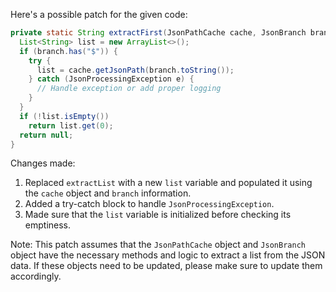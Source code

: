 Here's a possible patch for the given code:

```java
private static String extractFirst(JsonPathCache cache, JsonBranch branch) {
  List<String> list = new ArrayList<>();
  if (branch.has("$")) {
    try {
      list = cache.getJsonPath(branch.toString());
    } catch (JsonProcessingException e) {
      // Handle exception or add proper logging
    }
  }
  if (!list.isEmpty())
    return list.get(0);
  return null;
}
```

Changes made:

1. Replaced `extractList` with a new `list` variable and populated it using the `cache` object and `branch` information.
2. Added a try-catch block to handle `JsonProcessingException`.
3. Made sure that the `list` variable is initialized before checking its emptiness.

Note: This patch assumes that the `JsonPathCache` object and `JsonBranch` object have the necessary methods and logic to extract a list from the JSON data. If these objects need to be updated, please make sure to update them accordingly.